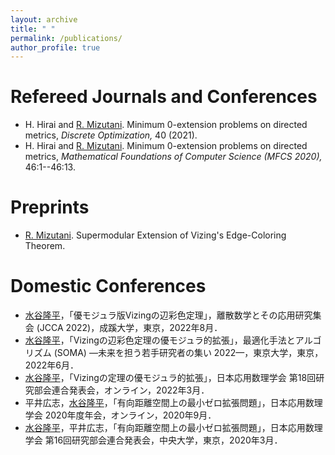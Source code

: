 ```yaml
---
layout: archive
title: " "
permalink: /publications/
author_profile: true
---
```


Refereed Journals and Conferences
======
- H. Hirai and <ins>	R. Mizutani</ins>. Minimum 0-extension problems on directed metrics, *Discrete Optimization,* 40 (2021).
- H. Hirai and <ins>	R. Mizutani</ins>. Minimum 0-extension problems on directed metrics, *Mathematical Foundations of Computer Science (MFCS 2020),* 46:1--46:13.

Preprints
======
- <ins>	R. Mizutani</ins>. Supermodular Extension of Vizing's Edge-Coloring Theorem.

Domestic Conferences
======
- <ins>水谷隆平</ins>，「優モジュラ版Vizingの辺彩色定理」，離散数学とその応用研究集会 (JCCA 2022)，成蹊大学，東京，2022年8月．
- <ins>水谷隆平</ins>，「Vizingの辺彩色定理の優モジュラ的拡張」，最適化手法とアルゴリズム (SOMA) —未来を担う若手研究者の集い 2022—，東京大学，東京，2022年6月．
- <ins>水谷隆平</ins>，「Vizingの定理の優モジュラ的拡張」，日本応用数理学会 第18回研究部会連合発表会，オンライン，2022年3月．
- 平井広志，<ins>水谷隆平</ins>，「有向距離空間上の最小ゼロ拡張問題」，日本応用数理学会 2020年度年会，オンライン，2020年9月．
- <ins>水谷隆平</ins>，平井広志，「有向距離空間上の最小ゼロ拡張問題」，日本応用数理学会 第16回研究部会連合発表会，中央大学，東京，2020年3月．

